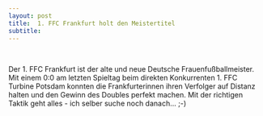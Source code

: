 ```yaml
---
layout: post
title:  1. FFC Frankfurt holt den Meistertitel
subtitle:  
---
```


 

Der 1. FFC Frankfurt ist der alte und neue Deutsche Frauenfußballmeister. Mit einem 0:0 am letzten Spieltag beim direkten Konkurrenten 1. FFC Turbine Potsdam konnten die Frankfurterinnen ihren Verfolger auf Distanz halten und den Gewinn des Doubles perfekt machen. Mit der richtigen Taktik geht alles - ich selber suche noch danach... ;-)
